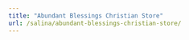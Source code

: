 ```yaml
---
title: "Abundant Blessings Christian Store"
url: /salina/abundant-blessings-christian-store/
---
```


